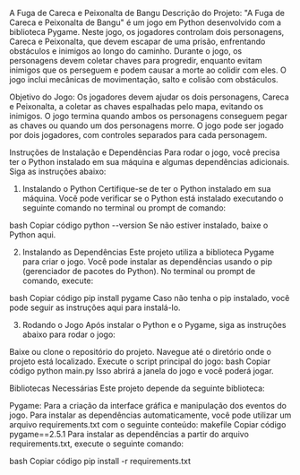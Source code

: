 A Fuga de Careca e Peixonalta de Bangu
Descrição do Projeto:
"A Fuga de Careca e Peixonalta de Bangu" é um jogo em Python desenvolvido com a biblioteca Pygame. Neste jogo, os jogadores controlam dois personagens, Careca e Peixonalta, que devem escapar de uma prisão, enfrentando obstáculos e inimigos ao longo do caminho. Durante o jogo, os personagens devem coletar chaves para progredir, enquanto evitam inimigos que os perseguem e podem causar a morte ao colidir com eles. O jogo inclui mecânicas de movimentação, salto e colisão com obstáculos.

Objetivo do Jogo:
Os jogadores devem ajudar os dois personagens, Careca e Peixonalta, a coletar as chaves espalhadas pelo mapa, evitando os inimigos. O jogo termina quando ambos os personagens conseguem pegar as chaves ou quando um dos personagens morre. O jogo pode ser jogado por dois jogadores, com controles separados para cada personagem.

Instruções de Instalação e Dependências
Para rodar o jogo, você precisa ter o Python instalado em sua máquina e algumas dependências adicionais. Siga as instruções abaixo:

1. Instalando o Python
Certifique-se de ter o Python instalado em sua máquina. Você pode verificar se o Python está instalado executando o seguinte comando no terminal ou prompt de comando:

bash
Copiar código
python --version
Se não estiver instalado, baixe o Python aqui.

2. Instalando as Dependências
Este projeto utiliza a biblioteca Pygame para criar o jogo. Você pode instalar as dependências usando o pip (gerenciador de pacotes do Python). No terminal ou prompt de comando, execute:

bash
Copiar código
pip install pygame
Caso não tenha o pip instalado, você pode seguir as instruções aqui para instalá-lo.

3. Rodando o Jogo
Após instalar o Python e o Pygame, siga as instruções abaixo para rodar o jogo:

Baixe ou clone o repositório do projeto.
Navegue até o diretório onde o projeto está localizado.
Execute o script principal do jogo:
bash
Copiar código
python main.py
Isso abrirá a janela do jogo e você poderá jogar.

Bibliotecas Necessárias
Este projeto depende da seguinte biblioteca:

Pygame: Para a criação da interface gráfica e manipulação dos eventos do jogo.
Para instalar as dependências automaticamente, você pode utilizar um arquivo requirements.txt com o seguinte conteúdo:
makefile
Copiar código
pygame==2.5.1
Para instalar as dependências a partir do arquivo requirements.txt, execute o seguinte comando:

bash
Copiar código
pip install -r requirements.txt